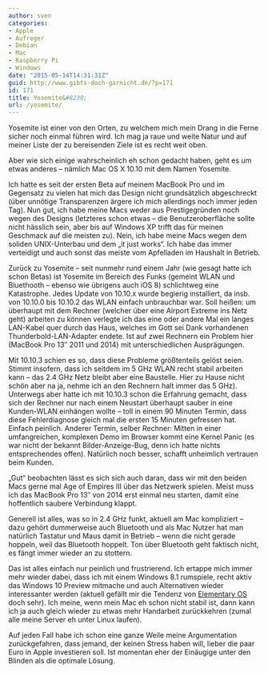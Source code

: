 ```yaml
---
author: sven
categories:
- Apple
- Aufreger
- Debian
- Mac
- Raspberry Pi
- Windows
date: "2015-05-14T14:31:31Z"
guid: http://www.gibts-doch-garnicht.de/?p=171
id: 171
title: Yosemite&#8230;
url: /yosemite/
---
```


Yosemite ist einer von den Orten, zu welchem mich mein Drang in die Ferne sicher noch einmal führen wird. Ich mag ja raue und weite Natur und auf meiner Liste der zu bereisenden Ziele ist es recht weit oben.

Aber wie sich einige wahrscheinlich eh schon gedacht haben, geht es um etwas anderes – nämlich Mac OS X 10.10 mit dem Namen Yosemite.

Ich hatte es seit der ersten Beta auf meinem MacBook Pro und im Gegensatz zu vielen hat mich das Design nicht grundsätzlich abgeschreckt (über unnötige Transparenzen ärgere ich mich allerdings noch immer jeden Tag). Nun gut, ich habe meine Macs weder aus Prestigegründen noch wegen des Designs (letzteres schon etwas – die Benutzeroberfläche sollte nicht hässlich sein, aber bis auf Windows XP trifft das für meinen Geschmack auf die meisten zu). Nein, ich habe meine Macs wegen dem soliden UNIX-Unterbau und dem „it just works“. Ich habe das immer verteidigt und auch sonst das meiste vom Apfelladen im Haushalt in Betrieb.

Zurück zu Yosemite – seit nunmehr rund einem Jahr (wie gesagt hatte ich schon Betas) ist Yosemite im Bereich des Funks (gemeint WLAN und Bluethooth – ebenso wie übrigens auch iOS 8) schlichtweg eine Katastrophe. Jedes Update von 10.10.x wurde begierig installiert, da insb. von 10.10.0 bis 10.10.2 das WLAN einfach unbrauchbar war. Soll heißen: um überhaupt mit dem Rechner (welcher über eine Airport Extreme ins Netz geht) arbeiten zu können verlegte ich das eine oder andere Mal ein langes LAN-Kabel quer durch das Haus, welches im Gott sei Dank vorhandenen Thunderbold-LAN-Adapter endete. Ist auf zwei Rechnern ein Problem hier (MacBook Pro 13″ 2011 und 2014) mit unterschiedlichen Ausprägungen.

Mit 10.10.3 schien es so, dass diese Probleme größtenteils gelöst seien. Stimmt insofern, dass ich seitdem im 5 GHz WLAN recht stabil arbeiten kann – das 2.4 GHz Netz bleibt aber eine Baustelle. Hier zu Hause nicht schön aber na ja, nehme ich an den Rechnern halt immer das 5 GHz). Unterwegs aber hatte ich mit 10.10.3 schon die Erfahrung gemacht, dass sich der Rechner nur nach einem Neustart überhaupt sauber in eine Kunden-WLAN einhängen wollte – toll in einem 90 Minuten Termin, dass diese Fehlerdiagnose gleich mal die ersten 15 Minuten gefressen hat. Einfach peinlich. Anderer Termin, selber Rechner: Mitten in einer umfangreichen, komplexen Demo im Browser kommt eine Kernel Panic (es war nicht der bekannt Bilder-Anzeige-Bug, denn ich hatte nichts entsprechendes offen). Natürlich noch besser, schafft unheimlich vertrauen beim Kunden.

„Gut“ beobachten lässt es sich sich auch daran, dass wir mit den beiden Macs gerne mal Age of Empires III über das Netzwerk spielen. Meist muss ich das MacBook Pro 13″ von 2014 erst einmal neu starten, damit eine hoffentlich saubere Verbindung klappt.

Generell ist alles, was so in 2.4 GHz funkt, aktuell am Mac kompliziert – dazu gehört dummerweise auch Bluetooth und als Mac Nutzer hat man natürlich Tastatur und Maus damit in Betrieb – wenn die nicht gerade hoppeln, weil das Bluetooth hoppelt. Ton über Bluetooth geht faktisch nicht, es fängt immer wieder an zu stottern.

Das ist alles einfach nur peinlich und frustrierend. Ich ertappe mich immer mehr wieder dabei, dass ich mit einem Windows 8.1 rumspiele, recht aktiv das Windows 10 Preview mitmache und auch Alternativen wieder interessanter werden (aktuell gefällt mir die Tendenz von [Elementary OS](https://elementary.io) doch sehr). Ich meine, wenn mein Mac eh schon nicht stabil ist, dann kann ich ja auch gleich wieder zu etwas mehr Handarbeit zurückkehren (zumal alle meine Server eh unter Linux laufen).

Auf jeden Fall habe ich schon eine ganze Weile meine Argumentation zurückgefahren, dass jemand, der keinen Stress haben will, lieber die paar Euro in Apple investieren soll. Ist momentan eher der Einäugige unter den Blinden als die optimale Lösung.